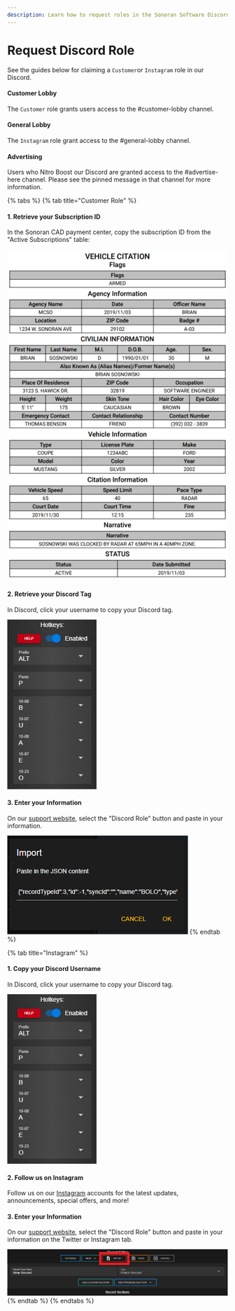 ```yaml
---
description: Learn how to request roles in the Sonoran Software Discord server.
---
```


# Request Discord Role

See the guides below for claiming a `Customer`or `Instagram` role in our Discord.

#### Customer Lobby

The `Customer` role grants users access to the \#customer-lobby channel.

#### General Lobby

The `Instagram` role grant access to the \#general-lobby channel.

#### Advertising

Users who Nitro Boost our Discord are granted access to the \#advertise-here channel. Please see the pinned message in that channel for more information.

{% tabs %}
{% tab title="Customer Role" %}
#### 1. Retrieve your Subscription ID

In the Sonoran CAD payment center, copy the subscription ID from the "Active Subscriptions" table:

![Sonoran CAD&apos;s Payment Center](../../.gitbook/assets/image%20%2841%29.png)

#### 2. Retrieve your Discord Tag

In Discord, click your username to copy your Discord tag.

![Copy Discord Tag](../../.gitbook/assets/image%20%2842%29.png)

#### 3. Enter your Information

On our [support website](https://support.sonoransoftware.com), select the "Discord Role" button and paste in your information.

![Sonoran Support - Request Discord Role](../../.gitbook/assets/image%20%2862%29.png)
{% endtab %}

{% tab title="Instagram" %}
#### 1. Copy your Discord Username

In Discord, click your username to copy your Discord tag.

![Copy Discord Tag](../../.gitbook/assets/image%20%2842%29.png)

#### 2. Follow us on Instagram

Follow us on our [Instagram](https://www.instagram.com/sonoransoftware/) accounts for the latest updates, announcements, special offers, and more!

#### 3. Enter your Information

On our [support website](https://support.sonoransoftware.com), select the "Discord Role" button and paste in your information on the Twitter or Instagram tab.

![Sonoran Support - Request Role](../../.gitbook/assets/image%20%2861%29.png)
{% endtab %}
{% endtabs %}

